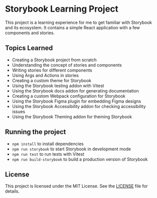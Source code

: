 # Storybook Learning Project

This project is a learning experience for me to get familiar with Storybook and its ecosystem. It contains a simple React application with a few components and stories.

## Topics Learned

- Creating a Storybook project from scratch
- Understanding the concept of stories and components
- Writing stories for different components
- Using Args and Actions in stories
- Creating a custom theme for Storybook
- Using the Storybook testing addon with Vitest
- Using the Storybook docs addon for generating documentation
- Creating a custom Webpack configuration for Storybook
- Using the Storybook Figma plugin for embedding Figma designs
- Using the Storybook Accessibility addon for checking accessibility issues
- Using the Storybook Theming addon for theming Storybook

## Running the project

- `npm install` to install dependencies
- `npm run storybook` to start Storybook in development mode
- `npm run test` to run tests with Vitest
- `npm run build-storybook` to build a production version of Storybook

## License

This project is licensed under the MIT License. See the [LICENSE](LICENSE) file for details.
